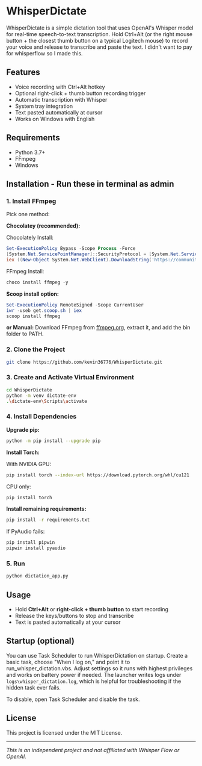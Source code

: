 # WhisperDictate

WhisperDictate is a simple dictation tool that uses OpenAI's Whisper model for real-time speech-to-text transcription. Hold Ctrl+Alt (or the right mouse button + the closest thumb button on a typical Logitech mouse) to record your voice and release to transcribe and paste the text. I didn't want to pay for whisperflow so I made this.

## Features

- Voice recording with Ctrl+Alt hotkey
- Optional right-click + thumb button recording trigger
- Automatic transcription with Whisper
- System tray integration
- Text pasted automatically at cursor
- Works on Windows with English

## Requirements

- Python 3.7+
- FFmpeg
- Windows

## Installation - Run these in terminal as admin

### 1. Install FFmpeg

Pick one method:

**Chocolatey (recommended):**

Chocolately Install:
```powershell
Set-ExecutionPolicy Bypass -Scope Process -Force
[System.Net.ServicePointManager]::SecurityProtocol = [System.Net.ServicePointManager]::SecurityProtocol -bor 3072
iex ((New-Object System.Net.WebClient).DownloadString('https://community.chocolatey.org/install.ps1'))
```

FFmpeg Install:
```powershell
choco install ffmpeg -y
```

**Scoop install option:**
```powershell
Set-ExecutionPolicy RemoteSigned -Scope CurrentUser
iwr -useb get.scoop.sh | iex
scoop install ffmpeg
```

**or Manual:**
Download FFmpeg from [ffmpeg.org](https://ffmpeg.org), extract it, and add the bin folder to PATH.

### 2. Clone the Project

```bash
git clone https://github.com/kevin36776/WhisperDictate.git
```

### 3. Create and Activate Virtual Environment

```bash
cd WhisperDictate
python -m venv dictate-env
.\dictate-env\Scripts\activate
```

### 4. Install Dependencies

**Upgrade pip:**
```bash
python -m pip install --upgrade pip
```

**Install Torch:**

With NVIDIA GPU:
```bash
pip install torch --index-url https://download.pytorch.org/whl/cu121
```

CPU only:
```bash
pip install torch
```

**Install remaining requirements:**
```bash
pip install -r requirements.txt
```

If PyAudio fails:
```bash
pip install pipwin
pipwin install pyaudio
```

### 5. Run

```bash
python dictation_app.py
```

## Usage

- Hold **Ctrl+Alt** or **right-click + thumb button** to start recording
- Release the keys/buttons to stop and transcribe
- Text is pasted automatically at your cursor

## Startup (optional)

You can use Task Scheduler to run WhisperDictation on startup. Create a basic task, choose "When I log on," and point it to run_whisper_dictation.vbs. Adjust settings so it runs with highest privileges and works on battery power if needed. The launcher writes logs under `logs\whisper_dictation.log`, which is helpful for troubleshooting if the hidden task ever fails.

To disable, open Task Scheduler and disable the task.

## License

This project is licensed under the MIT License.

---

*This is an independent project and not affiliated with Whisper Flow or OpenAI.*
